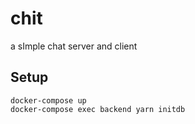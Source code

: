 # chit
a sImple chat server and client

## Setup

```
docker-compose up
docker-compose exec backend yarn initdb
```
